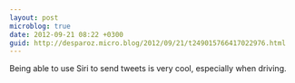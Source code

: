 ```yaml
---
layout: post
microblog: true
date: 2012-09-21 08:22 +0300
guid: http://desparoz.micro.blog/2012/09/21/t249015766417022976.html
---
```

Being able to use Siri to send tweets is very cool, especially when driving.
